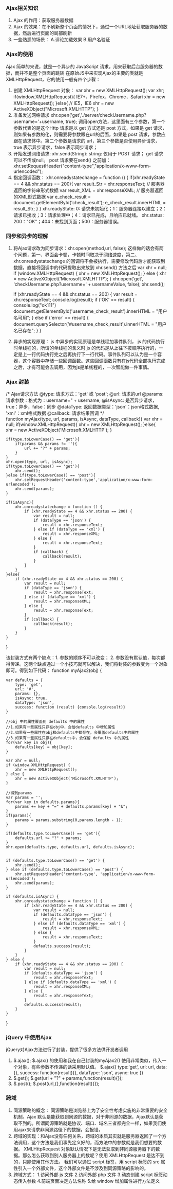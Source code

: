 ### Ajax相关知识

1. Ajax 的作用：获取服务器数据
2. Ajax 的效果：在不刷新整个页面的情况下，通过一个URL地址获取服务器的数据，然后进行页面的局部刷新
3. 一些熟悉的场景：
    A.评论加载效果
    B.用户名验证
    

### Ajax的使用
Ajax 简单的来说，就是一个异步的 JavaScript 请求，用来获取后台服务器的数据，而并不是整个页面的跳转
在原始JS中来实现Ajax的主要的类就是 XMLHttpRequest，它的使用一般有四个步骤：
1. 创建 XMLHttpRequest 对象：
    var xhr = new XMLHttpRequest();
    <!-- 兼容写法 -->
    var xhr;
    if(window.XMLHttpRequest){ IE7+，Firefox，Chrome，Safari
        xhr = new XMLHttpRequest();
    }else{ // IE5，IE6
        xhr = new ActiveXObject("Microsoft.XMLHTTP");
    }   
2. 准备发送网络请求
    xhr.open('get','./server/checkUsername.php?username='+username, true);
    调用open方法，这里面有三个参数，第一个参数代表的是这个Http 请求是以 get 方式还是 post 方式，如果是 get 请求，则如果有参数的化，则需要将参数跟在url的后面，如果是 post 请求，参数应跟在请求体中。第二个参数是请求的 url，第三个参数是否使用异步请求，true 表示异步请求，false 表示同步请求；
3. 开始发送网络请求:
    xhr.send(String): string: 仅用于 POST 请求； get 请求可以不传或null。
    post 请求要在send() 之前加：xhr.setRequestHeader("content-type","application/x-www-form-urlencoded");
4. 指定回调函数：
    xhr.onreadystatechange = function () {
        if(xhr.readyState == 4 && xhr.status == 200){
            var result_Str = xhr.responseText; // 服务器返回的字符串形式数据
            var result_XML = xhr.responseXML; // 服务器返回的XML形式数据
            var e_check_result = document.getElementById('check_result');
            e_check_result.innerHTML = result_Str;
        }
    }
    xhr.readyState: 0: 请求未初始化；1：服务器连接以建立；2：请求已接收；3：请求处理中；4：请求已完成，且响应已就绪。
    xhr.status: 200："OK"；404：未找到页面；500：服务器错误。


### 同步和异步的理解
1. 将Ajax请求改为同步请求：xhr.open(method,url, false);
    这样做的话会有两个问题，第一、界面会卡顿，卡顿时间取决于网络速度，第二、 xhr.onreadystatechange 的回调将不会被执行，需要修改代码后才能获取到数据，直接将回调中的代码提取出来放到 xhr.send() 方法之后
    var xhr = null;
    if (window.XMLHttpRequest) {
        xhr = new XMLHttpRequest();
    } else {
        xhr = new ActiveXObject('Microsoft.XMLHTTP');
    }
    xhr.open('get', 'checkUsername.php?username=' + usernameValue, false);
    xhr.send();
    
    if (xhr.readyState == 4 && xhr.status == 200) {
        var result = xhr.responseText;
        console.log(result);
        if ('OK' == result) {
            console.log("ok111")
            document.getElementById('username_check_result').innerHTML = "用户名可用";
        } else if ('error' == result) {
            document.querySelector('#username_check_result').innerHTML = "用户名已存在";
        }
    }
        
2. 异步的实现原理：
    js 中异步的实现原理是单线程加事件队列， js 的代码执行时单线程的，所谓的单线程的含义时 js 的代码是从上往下按顺序执行的，一定是上一行代码执行完之后再执行下一行代码。事件队列可以认为是一个容器，这个容器中存储一些回调函数。这些回调函数只有在js代码全部执行完成之后，才有可能会去调用，因为js是单线程的，一次智能做一件事情。


### Ajax 封装
/* Ajax请求方法
    @type: 请求方式：'get' 或 'post';
    @url: 请求的url
    @params: 请求参数：格式为：username=" + username;
    @isAsync: 是否异步请求，true：异步，false：同步
    @dataType: 返回数据类型：'json'：json格式数据, 'xml'：xml格式数据
    @callback: 请求结果回调
    */        
function myAjax(type, url, params, isAsync, dataType, callback){
    var xhr = null;
    if(window.XMLHttpRequest){
        xhr = new XMLHttpRequest();
    }else{  
        xhr = new ActiveXObject('Microsoft.XMLHTTP');
    }

    if(type.toLowerCase() == 'get'){
        if(params && params != ''){
            url += "?" + params;
        }
    }
    xhr.open(type, url, isAsync);
    if(type.toLowerCase() == 'get'){
        xhr.send();
    }else if(type.toLowerCase() == 'post'){
        xhr.setRequestHeader('content-type','application/x-www-form-urlencoded');
        xhr.send(params);
    }
    
    if(isAsync){
        xhr.onreadystatechange = function () {
            if (xhr.readyState == 4 && xhr.status == 200) {
                var result = null;
                if (dataType == 'json') {
                    result = xhr.responseText;
                } else if (dataType == 'xml') {
                    result = xhr.responseXML;
                } else {
                    result = xhr.responseText;
                }
                if (callback) {
                    callback(result);
                }
            }
        }
    }else{
        if (xhr.readyState == 4 && xhr.status == 200) {
            var result = null;
            if (dataType == 'json') {
                result = xhr.responseText;
            } else if (dataType == 'xml') {
                result = xhr.responseXML;
            } else {
                result = xhr.responseText;
            }
            if (callback) {
                callback(result);
            }
        }
    }
}

该封装方式有两个缺点：1. 参数的顺序不可以改变； 2. 参数没有默认值，每次都得传递。这两个缺点通过一个小技巧就可以解决，我们将封装的参数变为一个对象即可。得到如下代码：
function myAjax2(obj) {

    var defaults = {
        type: 'get',
        url: '#',
        params: {},
        isAsync: true,
        dataType: 'json',
        success: function (result) {console.log(result)}
    }

    //obj 中的属性覆盖到 defaults 中的属性
    //1.如果有一些属性只存在obj中，会给defaults 中增加属性
    //2.如果有一些属性在obj和defaults中都存在，会覆盖defaults中的属性
    //3.如果有一些属性只存在defaults中，会保留 defaults 中的属性
    for(var key in obj){
        defaults[key] = obj[key];
    }

    var xhr = null;
    if (window.XMLHttpRequest) {
        xhr = new XMLHttpRequest();
    } else {
        xhr = new ActiveXObject('Microsoft.XMLHTTP');
    }

    //得到params
    var params = '';
    for(var key in defaults.params){
        params += key + "=" + defaults.params[key] + "&";
    }
    if(params){
        params = params.substring(0,params.length - 1);
    }

    if(defaults.type.toLowerCase() == 'get'){
        defaults.url += "?" + params;
    }
    xhr.open(defaults.type, defaults.url, defaults.isAsync);


    if (defaults.type.toLowerCase() == 'get') {
        xhr.send();
    } else if (defaults.type.toLowerCase() == 'post') {
        xhr.setRequestHeader('content-type', 'application/x-www-form-urlencoded');
        xhr.send(params);
    }

    if (defaults.isAsync) {
        xhr.onreadystatechange = function () {
            if (xhr.readyState == 4 && xhr.status == 200) {
                var result = null;
                if (defaults.dataType == 'json') {
                    result = xhr.responseText;
                } else if (defaults.dataType == 'xml') {
                    result = xhr.responseXML;
                } else {
                    result = xhr.responseText;
                }
                defaults.success(result);
            }
        }
    } else {
        if (xhr.readyState == 4 && xhr.status == 200) {
            var result = null;
            if (defaults.dataType == 'json') {
                result = xhr.responseText;
            } else if (defaults.dataType == 'xml') {
                result = xhr.responseXML;
            } else {
                result = xhr.responseText;
            }
            defaults.success(result);
        }
    }
}


### jQuery 中使用Ajax
jQuery对Ajax方法进行了封装，提供了很多方法供开发者调用
1. $.ajax();
    $.ajax() 的使用和我在自己封装的myAjax2() 使用非常类似，传入一个对象，有些参数不传递的话采用默认值。
    $.ajax({
        type:'get',
        url: url,
        data:{},
        success: function(result){},
        dataType: 'json',
        async: true
    })
2. $.get();
    $.get(url + "?" + params,function(result){});
3. $.post();
    $.post(url,{},function(result){});


### 跨域
1. 同源策略的概念：
    同源策略是浏览器上为了安全性考虑实施的非常重要的安全机制。Ajax 默认是能获取到同源的数据，对于非同源的数据，Ajax默认是获取不到的。所谓同源策略就是协议、端口、域名三者都完全一样，如果我们使用ajax来请求非同源路径下的数据，会报错。
2. 跨域的实现：和Ajax没有任何关系，跨域的本质其实就是服务器返回了一个方法调用，这个方法是我们事先定义好的，而方法中的参数就是我们想要的数据。
    XMLHttpRequest 对象默认情况下是无法获取到非同源服务器下的数据。那么怎么获取到别人服务器上的数呢？使用 XMLHttpRequest 是达不到的，只能使用其他方法。
    我们可以通过 script 标签，用 script 标签的 src 属性引入一个外部文件，这个外部文件是不涉及到同源策略的影响的。
3. 跨域方式：
    1.访问外部 js 文件
    2.访问外部 php 文件
    3.动态创建 script 标签动态传入参数
    4.前端页面决定方法名称
    5.给 window 增加属性进行方法定义